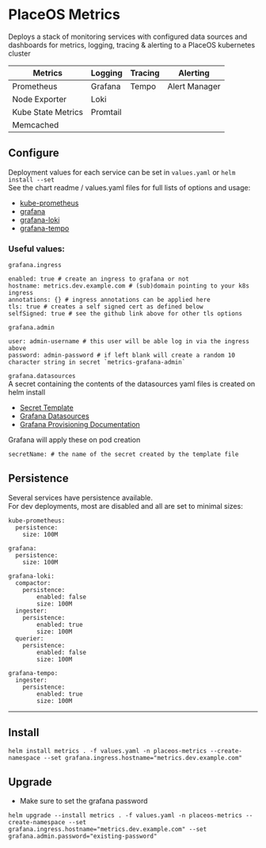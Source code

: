 # PlaceOS Metrics

Deploys a stack of monitoring services with configured data sources and dashboards for metrics, logging, tracing & alerting to a PlaceOS kubernetes cluster

| Metrics               | Logging   | Tracing   | Alerting      |
| --                    | --        | --        | --            |
| Prometheus            | Grafana   | Tempo     | Alert Manager |
| Node Exporter         | Loki      |           |               |
| Kube State Metrics    | Promtail  |           |               |
| Memcached             |           |           |               |

## Configure

Deployment values for each service can be set in `values.yaml`  or `helm install --set`  
See the chart readme / values.yaml files for full lists of options and usage:
- [kube-prometheus](https://github.com/bitnami/charts/tree/main/bitnami/kube-prometheus)
- [grafana](https://github.com/bitnami/charts/tree/main/bitnami/grafana)
- [grafana-loki](https://github.com/bitnami/charts/tree/main/bitnami/grafana-loki)
- [grafana-tempo](https://github.com/bitnami/charts/tree/main/bitnami/grafana-tempo)

### Useful values:

`grafana.ingress`
```
enabled: true # create an ingress to grafana or not
hostname: metrics.dev.example.com # (sub)domain pointing to your k8s ingress
annotations: {} # ingress annotations can be applied here
tls: true # creates a self signed cert as defined below
selfSigned: true # see the github link above for other tls options
```

`grafana.admin`
```
user: admin-username # this user will be able log in via the ingress above
password: admin-password # if left blank will create a random 10 character string in secret `metrics-grafana-admin`
```

`grafana.datasources`  
A secret containing the contents of the datasources yaml files is created on helm install
- [Secret Template](templates/grafana-datasources-secret.yaml.tpl)
- [Grafana Datasources](grafana-provisioning/datasources/)
- [Grafana Provisioning Documentation](https://grafana.com/docs/grafana/latest/administration/provisioning/#example-data-source-config-file)

Grafana will apply these on pod creation
```
secretName: # the name of the secret created by the template file
```

## Persistence

Several services have persistence available.  
For dev deployments, most are disabled and all are set to minimal sizes:
```
kube-prometheus:
  persistence:
    size: 100M

grafana:
  persistence:
    size: 100M

grafana-loki:
  compactor:
    persistence:
        enabled: false
        size: 100M
  ingester:
    persistence:
        enabled: true
        size: 100M
  querier:
    persistence:
        enabled: false
        size: 100M

grafana-tempo:
  ingester:
    persistence:
        enabled: true
        size: 100M
```

---

## Install

```
helm install metrics . -f values.yaml -n placeos-metrics --create-namespace --set grafana.ingress.hostname="metrics.dev.example.com"
```

## Upgrade
- Make sure to set the grafana password
```
helm upgrade --install metrics . -f values.yaml -n placeos-metrics --create-namespace --set grafana.ingress.hostname="metrics.dev.example.com" --set grafana.admin.password="existing-password"
```